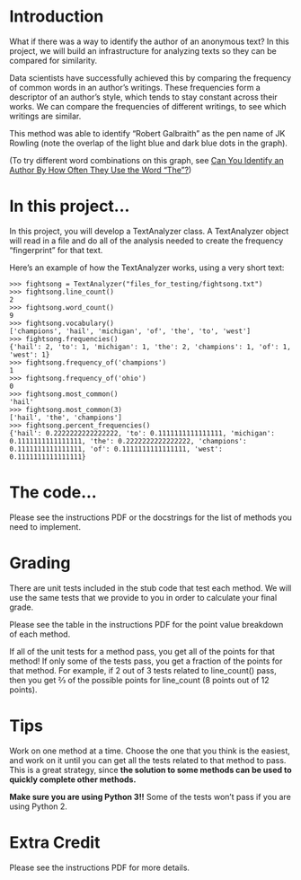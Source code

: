# Introduction
What if there was a way to identify the author of an anonymous text? In this project, we will build an infrastructure for analyzing texts so they can be compared for similarity.

Data scientists have successfully achieved this by comparing the frequency of common words in an author’s writings. These frequencies form a descriptor of an author’s style, which tends to stay constant across their works. We can compare the frequencies of different writings, to see which writings are similar.

This method was able to identify “Robert Galbraith” as the pen name of JK Rowling (note the overlap of the light blue and dark blue dots in the graph).

(To try different word combinations on this graph, see [Can You Identify an Author By How Often They Use the Word “The”?](identifying_an_author_s_prose_can_be_as_simple_as_counting_how_much_they))

# In this project...
In this project, you will develop a TextAnalyzer class. A TextAnalyzer object will read in a file and do all of the analysis needed to create the frequency “fingerprint” for that text.

Here’s an example of how the TextAnalyzer works, using a very short text:

```
>>> fightsong = TextAnalyzer("files_for_testing/fightsong.txt")
>>> fightsong.line_count()
2
>>> fightsong.word_count()
9
>>> fightsong.vocabulary()
['champions', 'hail', 'michigan', 'of', 'the', 'to', 'west']
>>> fightsong.frequencies()
{'hail': 2, 'to': 1, 'michigan': 1, 'the': 2, 'champions': 1, 'of': 1, 'west': 1}
>>> fightsong.frequency_of('champions')
1
>>> fightsong.frequency_of('ohio')
0
>>> fightsong.most_common()
'hail'
>>> fightsong.most_common(3)
['hail', 'the', 'champions']
>>> fightsong.percent_frequencies()
{'hail': 0.2222222222222222, 'to': 0.1111111111111111, 'michigan': 0.1111111111111111, 'the': 0.2222222222222222, 'champions': 0.1111111111111111, 'of': 0.1111111111111111, 'west': 0.1111111111111111}
```

# The code...
Please see the instructions PDF or the docstrings for the list of methods you need to implement.

# Grading
There are unit tests included in the stub code that test each method. We will use the same tests that we provide to you in order to calculate your final grade.

Please see the table in the instructions PDF for the point value breakdown of each method.

If all of the unit tests for a method pass, you get all of the points for that method! If only some of the tests pass, you get a fraction of the points for that method. For example, if 2 out of 3 tests related to line_count() pass, then you get ⅔ of the possible points for line_count (8 points out of 12 points).

# Tips
Work on one method at a time. Choose the one that you think is the easiest, and work on it until you can get all the tests related to that method to pass. This is a great strategy, since **the solution to some methods can be used to quickly complete other methods.**

**Make sure you are using Python 3!!** Some of the tests won’t pass if you are using Python 2.

# Extra Credit
Please see the instructions PDF for more details.
